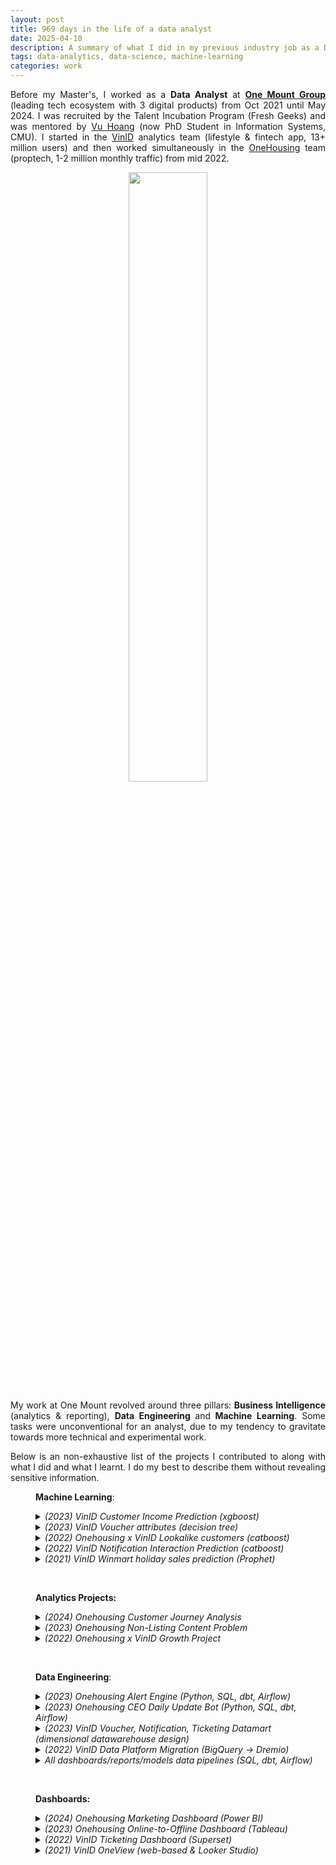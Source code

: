 ```yaml
---
layout: post
title: 969 days in the life of a data analyst
date: 2025-04-10
description: A summary of what I did in my previous industry job as a Data Analyst
tags: data-analytics, data-science, machine-learning
categories: work
---
```


<p style="text-align: justify;">Before my Master's, I worked as a&nbsp;<strong>Data Analyst</strong> at <a href="https://onemount.com/" target="_blank" rel="noopener"><strong>One Mount Group</strong></a> (leading tech ecosystem with 3 digital products) from Oct 2021 until May 2024. I was recruited by the Talent Incubation Program (Fresh Geeks) and was mentored by <a href="https://www.linkedin.com/in/vuhoangt/">Vu Hoang</a> (now PhD Student in Information Systems, CMU). I started in the <a href="https://vinid.net/">VinID</a> analytics team (lifestyle &amp; fintech app, 13+ million users) and then worked simultaneously in the&nbsp;<a href="https://onehousing.vn/">OneHousing</a> team (proptech, 1-2 million monthly traffic) from mid 2022.</p>

<center> <img style='width:50%' src='https://media.licdn.com/dms/image/v2/D5622AQHrgyBnsvx2Pw/feedshare-shrink_1280/feedshare-shrink_1280/0/1717167494624?e=1748476800&v=beta&t=Oo5E7MI1usjCr7oPibWOcfJr0_eAI-Y2ZRvPxWUP0sA'> </center>

<p style="text-align: justify;">My work at One Mount revolved around three pillars: <strong>Business Intelligence</strong> (analytics &amp; reporting), <strong>Data Engineering&nbsp;</strong>and<strong> Machine Learning</strong>. Some tasks were unconventional for an analyst, due to my tendency to gravitate towards more technical and experimental work.</p>
<p style="text-align: justify;">Below is an non-exhaustive list of the projects I contributed to along with what I did and what I learnt. I do my best to describe them without revealing sensitive information.</p>
<p style="padding-left: 40px; text-align: justify;"><strong>Machine Learning</strong>:</p>
<details style="padding-left: 40px;">
<summary><em>(2023) VinID Customer Income Prediction (xgboost)</em></summary>
I leveraged our existing features store and experimented with XGBoost to classify customer into 3 income ranges (multi-class classification). The project was unsuccessful due to the lack of meaningful predictors, and time mismatch between labels (collected in 2019) and features (no data from 2019, so we used data from 2020-2022 as proxy).</details>
<details style="padding-left: 40px;">
<summary><em>(2023) VinID Voucher attributes (decision tree)</em></summary>
I fitted a decision tree on vouchers with high/low redemption rate and interpreted the tree to identify the most important attributes of a voucher that would affect its redemption.</details>
<details style="padding-left: 40px;">
<summary><em>(2022) Onehousing x VinID Lookalike customers (catboost)</em></summary>
I used a catboost model (binary classification) to identify customers that are similar to existing homebuyers, using features store from VinID. I also engineered some new features that was considered of high importance by the model. I learnt how to formalize business questions into data science problems, to diagnose the model's performance, and to automate steps in the machine learning pipelines to facilitate experimentations. This was also my first exposure to the imbalanced learning problem.</details>
<details style="padding-left: 40px;">
<summary><em>(2022) VinID Notification Interaction Prediction (catboost)</em></summary>
I used a catboost model to identify customers that are likely to interact with a notification. I also engineered some new features. I learnt how to quickly experiment with different model configurations and feature combinations.</details>
<details style="padding-left: 40px;">
<summary><em>(2021) VinID Winmart holiday sales prediction (Prophet)</em></summary>
I attempted to predict 2022 Tet holiday item-level sales using the Facebook's Prophet library. The model was unsuccessful due to the lack of representative data, as the 2021 data was heavily skewed by the COVID-19 pandemic. This is my first exposure to predictive analytics and time series problems.</details>
<p style="padding-left: 40px; text-align: justify;">&nbsp;</p>
<p style="padding-left: 40px; text-align: justify;"><strong>Analytics Projects:</strong></p>
<details style="padding-left: 40px;">
<summary><em>(2024) Onehousing Customer Journey Analysis</em></summary>
We analyzed the common paths (each step is a feature on the site) customers took after entering our website. We learnt that there was not a clear common path due to a lack of internal links between pages.</details>
<details style="padding-left: 40px;">
<summary><em>(2023) Onehousing Non-Listing Content Problem</em></summary>
We explored the behavior of organic users (i.e, they found our website via Google) and attempted to find patterns that would identify high-likelihood house buyers. I led the initiative along with two other analysts, proposed ideas to track the behavior, proposed a metric that corresponded with high retention, and did the early exploratory analysis. I also informed the data tracking template and data warehouse design for this problem.</details>
<details style="padding-left: 40px;">
<summary><em>(2022) Onehousing x VinID Growth Project</em></summary>
We linked customer attributes (demographic, socio-economic, spatial data, etc.) to real estate purchasing behavior to identify key customer segments. My team and I provided early insights on customer profile informing acquisition strategy, I proposed data collection and experimentation method, and built a dashboard to monitor key project metrics.</details>
<p style="padding-left: 40px; text-align: justify;">&nbsp;</p>
<p style="padding-left: 40px; text-align: justify;"><strong>Data Engineering</strong>:</p>
<details style="padding-left: 40px;">
<summary><em>(2023) Onehousing Alert Engine (Python, SQL, dbt, Airflow)</em></summary>
I designed and developed a system that automatically detects mismatched records between two data sources and sends alerts to the Operations and Sales teams. This helps significantly reduce the time spent on data reconciliation. I learnt to thinking in systems.</details>
<details style="padding-left: 40px;">
<summary><em>(2023) Onehousing CEO Daily Update Bot (Python, SQL, dbt, Airflow)</em></summary>
I built a script that sends daily Slack updates to the CEO about real estate deals in OneHousing. I learnt how to work with the Slack and Tableau API, as well as PyODBC.</details>
<details style="padding-left: 40px;">
<summary><em>(2023) VinID Voucher, Notification, Ticketing Datamart (dimensional datawarehouse design)</em></summary>
I designed and built dimensional datamarts for the various VinID business functions, which contain data about vouchers, app notification, and ticketing. I learnt a lot about dimensional modelling and data warehouse design in the process.</details>
<details style="padding-left: 40px;">
<summary><em>(2022) VinID Data Platform Migration (BigQuery -&gt; Dremio)</em></summary>
We changed our data platform and query engine from Bigquery to Dremio. I re-wrote and optimized SQL queries and data pipelines to fit the new platform. I learnt ELT best practices, most of my subsequent pipelines adhered to <a href="https://docs.getdbt.com/best-practices/how-we-style/0-how-we-style-our-dbt-projects" target="_blank" rel="noopener">dbt style guide</a>.</details>
<details style="padding-left: 40px;">
<summary><em>All dashboards/reports/models data pipelines (SQL, dbt, Airflow)</em></summary>
I built data processing pipelines (partially or entirely) for all projects that I was involved in. I learnt how write readable code and manage my code with Git.</details>
<p style="padding-left: 40px; text-align: justify;">&nbsp;</p>
<p style="padding-left: 40px; text-align: justify;"><strong>Dashboards:</strong></p>
<details style="padding-left: 40px;">
<summary><em> (2024) Onehousing Marketing Dashboard (Power BI)</em></summary>
We built executive dashboard for high-level metrics (acqured users, MAU, lead funnel, etc.) of the OneHousing website, with detailed analytical views for specific marketing functions. I learnt how to work with Power BI.&nbsp;</details>
<details style="padding-left: 40px;">
<summary><em> (2023) Onehousing Online-to-Offline Dashboard (Tableau)</em></summary>
I built an operational dashboard to monitor detailed lead generation and conversion activities by salespeople.</details>
<details style="padding-left: 40px;">
<summary><em> (2022) VinID Ticketing Dashboard (Superset)</em></summary>
I built an operational dashboard about on-app ticket sales (concerts, football matches, recreational parks etc.) and conversion funnel.</details>
<details style="padding-left: 40px;">
<summary><em>(2021) VinID OneView (web-based &amp; Looker Studio)<br></em></summary>
We built a centralized business intelligence platform, containing company-wise key metrics for C-level executives (MTU, MAU, etc.). I built 2 high-level dashboards in 2021: Merchant (about voucher metrics such as claims/redeems) and Product (about north-star app metrics) and I took over as sole maintainer of all related data pipelines in 2022 (200+ tables). I learnt how to debug and track down data errors in a complex pipelines.</details>